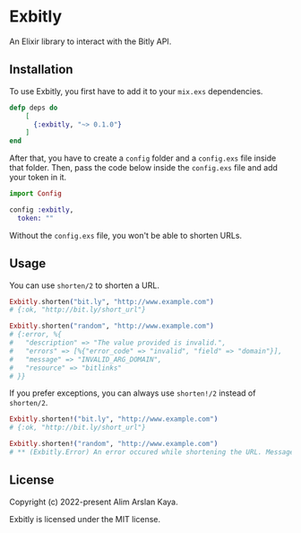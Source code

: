 # Exbitly

An Elixir library to interact with the Bitly API.

## Installation

To use Exbitly, you first have to add it to your `mix.exs` dependencies.

```elixir
defp deps do
    [
      {:exbitly, "~> 0.1.0"}
    ]
end
```

After that, you have to create a `config` folder and a `config.exs` file inside that folder.
Then, pass the code below inside the `config.exs` file and add your token in it.

```elixir
import Config

config :exbitly,
  token: ""
```

Without the `config.exs` file, you won't be able to shorten URLs.

## Usage

You can use `shorten/2` to shorten a URL.

```elixir
Exbitly.shorten("bit.ly", "http://www.example.com")
# {:ok, "http://bit.ly/short_url"}

Exbitly.shorten("random", "http://www.example.com")
# {:error, %{
#   "description" => "The value provided is invalid.",
#   "errors" => [%{"error_code" => "invalid", "field" => "domain"}],
#   "message" => "INVALID_ARG_DOMAIN",
#   "resource" => "bitlinks"
# }}
```

If you prefer exceptions, you can always use `shorten!/2` instead of `shorten/2`.

```elixir
Exbitly.shorten!("bit.ly", "http://www.example.com")
# {:ok, "http://bit.ly/short_url"}

Exbitly.shorten!("random", "http://www.example.com")
# ** (Exbitly.Error) An error occured while shortening the URL. Message: INVALID_ARG_DOMAIN - Description: The value provided is invalid.
```

## License

Copyright (c) 2022-present Alim Arslan Kaya.

Exbitly is licensed under the MIT license.
